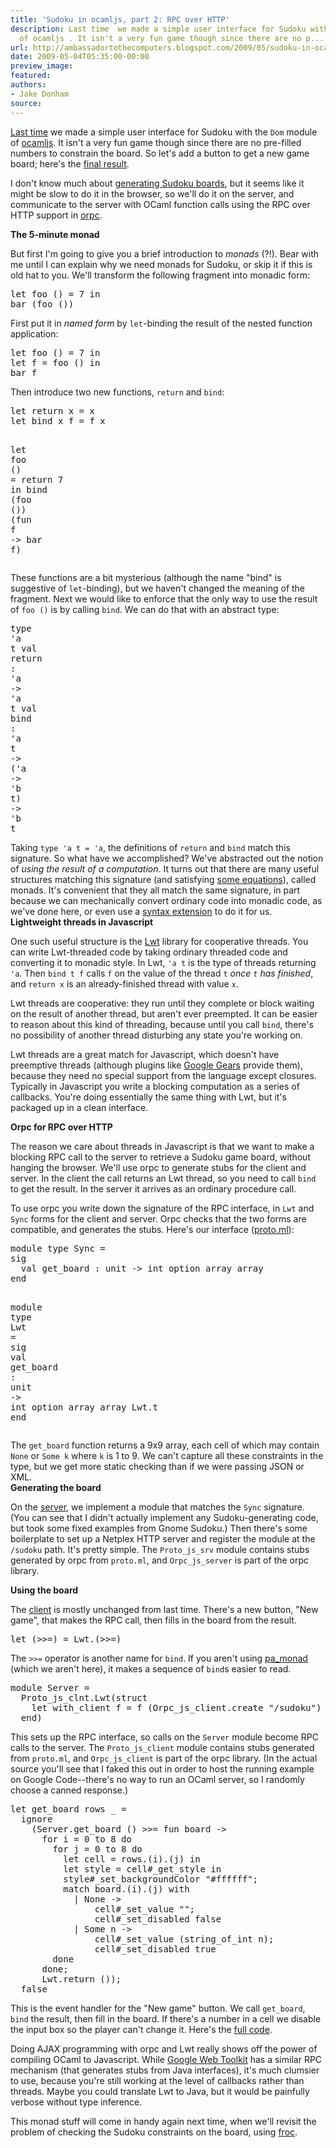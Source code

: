```yaml
---
title: 'Sudoku in ocamljs, part 2: RPC over HTTP'
description: Last time  we made a simple user interface for Sudoku with the Dom  module
  of ocamljs . It isn't a very fun game though since there are no p...
url: http://ambassadortothecomputers.blogspot.com/2009/05/sudoku-in-ocamljs-part-2-rpc-over-http.html
date: 2009-05-04T05:35:00-00:00
preview_image:
featured:
authors:
- Jake Donham
source:
---
```


<p><a href="http://ambassadortothecomputers.blogspot.com/2009/04/sudoku-in-ocamljs-part-1-dom.html">Last time</a> we made a simple user interface for Sudoku with the <code>Dom</code> module of <a href="http://code.google.com/p/ocamljs">ocamljs</a>. It isn't a very fun game though since there are no pre-filled numbers to constrain the board. So let's add a button to get a new game board; here's the <a href="http://orpc2.googlecode.com/svn/examples/sudoku/index.html - [404 Not Found]">final result</a>.<br/>
</p><p>I don't know much about <a href="http://en.wikipedia.org/wiki/Algorithmics_of_sudoku">generating Sudoku boards</a>, but it seems like it might be slow to do it in the browser, so we'll do it on the server, and communicate to the server with OCaml function calls using the RPC over HTTP support in <a href="http://code.google.com/p/orpc2">orpc</a>.<br/>
</p><b>The 5-minute monad</b><br/>
<p>But first I'm going to give you a brief introduction to <em>monads</em> (?!). Bear with me until I can explain why we need monads for Sudoku, or skip it if this is old hat to you. We'll transform the following fragment into monadic form: </p><pre><span class="htmlize-tuareg-font-lock-governing">let</span> <span class="htmlize-function-name">foo</span><span class="htmlize-variable-name"> </span><span class="htmlize-tuareg-font-lock-operator">()</span><span class="htmlize-variable-name"> </span><span class="htmlize-tuareg-font-lock-operator">=</span> 7 <span class="htmlize-tuareg-font-lock-governing">in</span>
bar <span class="htmlize-tuareg-font-lock-operator">(</span>foo <span class="htmlize-tuareg-font-lock-operator">())</span>
</pre>First put it in <em>named form</em> by <code>let</code>-binding the result of the nested function application: <pre><span class="htmlize-tuareg-font-lock-governing">let</span> <span class="htmlize-function-name">foo</span><span class="htmlize-variable-name"> </span><span class="htmlize-tuareg-font-lock-operator">()</span><span class="htmlize-variable-name"> </span><span class="htmlize-tuareg-font-lock-operator">=</span> 7 <span class="htmlize-tuareg-font-lock-governing">in</span>
<span class="htmlize-tuareg-font-lock-governing">let</span> <span class="htmlize-variable-name">f </span><span class="htmlize-tuareg-font-lock-operator">=</span> foo <span class="htmlize-tuareg-font-lock-operator">()</span> <span class="htmlize-tuareg-font-lock-governing">in</span>
bar f
</pre>Then introduce two new functions, <code>return</code> and <code>bind</code>: <pre><span class="htmlize-tuareg-font-lock-governing">let</span> <span class="htmlize-function-name">return</span><span class="htmlize-variable-name"> x </span><span class="htmlize-tuareg-font-lock-operator">=</span> x
<span class="htmlize-tuareg-font-lock-governing">let</span> <span class="htmlize-function-name">bind</span><span class="htmlize-variable-name"> x f </span><span class="htmlize-tuareg-font-lock-operator">=</span> f x

<span class="htmlize-tuareg-font-lock-governing">let</span> <span class="htmlize-function-name">foo</span><span class="htmlize-variable-name"> </span><span class="htmlize-tuareg-font-lock-operator">()</span><span class="htmlize-variable-name"> </span><span class="htmlize-tuareg-font-lock-operator">=</span> return 7 <span class="htmlize-tuareg-font-lock-governing">in</span>
bind <span class="htmlize-tuareg-font-lock-operator">(</span>foo <span class="htmlize-tuareg-font-lock-operator">())</span> <span class="htmlize-tuareg-font-lock-operator">(</span><span class="htmlize-keyword">fun</span> <span class="htmlize-variable-name">f </span><span class="htmlize-tuareg-font-lock-operator">-&gt;</span>
  bar f<span class="htmlize-tuareg-font-lock-operator">)</span>
</pre>These functions are a bit mysterious (although the name &quot;bind&quot; is suggestive of <code>let</code>-binding), but we haven't changed the meaning of the fragment. Next we would like to enforce that the only way to use the result of <code>foo ()</code> is by calling <code>bind</code>. We can do that with an abstract type: <pre><span class="htmlize-tuareg-font-lock-governing">type</span> <span class="htmlize-tuareg-font-lock-operator">'</span><span class="htmlize-type">a t</span>
<span class="htmlize-tuareg-font-lock-governing">val</span> <span class="htmlize-variable-name">return </span><span class="htmlize-tuareg-font-lock-operator">:</span> <span class="htmlize-tuareg-font-lock-operator">'</span><span class="htmlize-type">a </span><span class="htmlize-tuareg-font-lock-operator">-&gt;</span><span class="htmlize-type"> </span><span class="htmlize-tuareg-font-lock-operator">'</span><span class="htmlize-type">a t</span>
<span class="htmlize-tuareg-font-lock-governing">val</span> <span class="htmlize-variable-name">bind  </span><span class="htmlize-tuareg-font-lock-operator">:</span> <span class="htmlize-tuareg-font-lock-operator">'</span><span class="htmlize-type">a t </span><span class="htmlize-tuareg-font-lock-operator">-&gt;</span><span class="htmlize-type"> </span><span class="htmlize-tuareg-font-lock-operator">('</span><span class="htmlize-type">a </span><span class="htmlize-tuareg-font-lock-operator">-&gt;</span><span class="htmlize-type"> </span><span class="htmlize-tuareg-font-lock-operator">'</span><span class="htmlize-type">b t</span><span class="htmlize-tuareg-font-lock-operator">)</span><span class="htmlize-type"> </span><span class="htmlize-tuareg-font-lock-operator">-&gt;</span><span class="htmlize-type"> </span><span class="htmlize-tuareg-font-lock-operator">'</span><span class="htmlize-type">b t</span>
</pre>Taking <code>type 'a t = 'a</code>, the definitions of <code>return</code> and <code>bind</code> match this signature. So what have we accomplished? We've abstracted out the notion of <em>using the result of a computation</em>. It turns out that there are many useful structures matching this signature (and satisfying <a href="http://www.google.com/search?q=monad%20laws">some equations</a>), called monads. It's convenient that they all match the same signature, in part because we can mechanically convert ordinary code into monadic code, as we've done here, or even use a <a href="http://www.cas.mcmaster.ca/~carette/pa_monad/">syntax extension</a> to do it for us.<br/>
<b>Lightweight threads in Javascript</b><br/>
<p>One such useful structure is the <a href="http://ocsigen.org/lwt">Lwt</a> library for cooperative threads. You can write Lwt-threaded code by taking ordinary threaded code and converting it to monadic style. In Lwt, <code>'a t</code> is the type of threads returning <code>'a</code>. Then <code>bind t f</code> calls <code>f</code> on the value of the thread <code>t</code> <em>once <code>t</code> has finished</em>, and <code>return x</code> is an already-finished thread with value <code>x</code>.<br/>
</p><p>Lwt threads are cooperative: they run until they complete or block waiting on the result of another thread, but aren't ever preempted. It can be easier to reason about this kind of threading, because until you call <code>bind</code>, there's no possibility of another thread disturbing any state you're working on.<br/>
</p><p>Lwt threads are a great match for Javascript, which doesn't have preemptive threads (although plugins like <a href="http://gears.google.com/">Google Gears</a> provide them), because they need no special support from the language except closures. Typically in Javascript you write a blocking computation as a series of callbacks. You're doing essentially the same thing with Lwt, but it's packaged up in a clean interface.<br/>
</p><b>Orpc for RPC over HTTP</b><br/>
<p>The reason we care about threads in Javascript is that we want to make a blocking RPC call to the server to retrieve a Sudoku game board, without hanging the browser. We'll use orpc to generate stubs for the client and server. In the client the call returns an Lwt thread, so you need to call <code>bind</code> to get the result. In the server it arrives as an ordinary procedure call.<br/>
</p><p>To use orpc you write down the signature of the RPC interface, in <code>Lwt</code> and <code>Sync</code> forms for the client and server. Orpc checks that the two forms are compatible, and generates the stubs. Here's our interface (<a href="http://code.google.com/p/orpc2/source/browse/trunk/examples/sudoku/proto.ml">proto.ml</a>): </p><pre><span class="htmlize-tuareg-font-lock-governing">module</span> <span class="htmlize-tuareg-font-lock-governing">type</span> <span class="htmlize-type">Sync </span><span class="htmlize-tuareg-font-lock-operator">=</span>
<span class="htmlize-tuareg-font-lock-governing">sig</span>
  <span class="htmlize-tuareg-font-lock-governing">val</span> <span class="htmlize-variable-name">get_board </span><span class="htmlize-tuareg-font-lock-operator">:</span> <span class="htmlize-type">unit </span><span class="htmlize-tuareg-font-lock-operator">-&gt;</span><span class="htmlize-type"> int option array array</span>
<span class="htmlize-tuareg-font-lock-governing">end</span>

<span class="htmlize-tuareg-font-lock-governing">module</span> <span class="htmlize-tuareg-font-lock-governing">type</span> <span class="htmlize-type">Lwt </span><span class="htmlize-tuareg-font-lock-operator">=</span>
<span class="htmlize-tuareg-font-lock-governing">sig</span>
  <span class="htmlize-tuareg-font-lock-governing">val</span> <span class="htmlize-variable-name">get_board </span><span class="htmlize-tuareg-font-lock-operator">:</span> <span class="htmlize-type">unit </span><span class="htmlize-tuareg-font-lock-operator">-&gt;</span><span class="htmlize-type"> int option array array Lwt.t</span>
<span class="htmlize-tuareg-font-lock-governing">end</span>
</pre>The <code>get_board</code> function returns a 9x9 array, each cell of which may contain <code>None</code> or <code>Some k</code> where <code>k</code> is 1 to 9. We can't capture all these constraints in the type, but we get more static checking than if we were passing JSON or XML.<br/>
<b>Generating the board</b><br/>
<p>On the <a href="http://code.google.com/p/orpc2/source/browse/trunk/examples/sudoku/server.ml">server</a>, we implement a module that matches the <code>Sync</code> signature. (You can see that I didn't actually implement any Sudoku-generating code, but took some fixed examples from Gnome Sudoku.) Then there's some boilerplate to set up a Netplex HTTP server and register the module at the <code>/sudoku</code> path. It's pretty simple. The <code>Proto_js_srv</code> module contains stubs generated by orpc from <code>proto.ml</code>, and <code>Orpc_js_server</code> is part of the orpc library.<br/>
</p><b>Using the board</b><br/>
<p>The <a href="http://code.google.com/p/orpc2/source/browse/trunk/examples/sudoku/sudoku.ml">client</a> is mostly unchanged from last time. There's a new button, &quot;New game&quot;, that makes the RPC call, then fills in the board from the result. </p><pre><span class="htmlize-tuareg-font-lock-governing">let</span><span class="htmlize-variable-name"> </span><span class="htmlize-tuareg-font-lock-operator">(&gt;&gt;=)</span><span class="htmlize-variable-name"> </span><span class="htmlize-tuareg-font-lock-operator">=</span> <span class="htmlize-type">Lwt</span>.<span class="htmlize-tuareg-font-lock-operator">(&gt;&gt;=)</span>
</pre>The <code>&gt;&gt;=</code> operator is another name for <code>bind</code>. If you aren't using <a href="http://www.cas.mcmaster.ca/~carette/pa_monad/">pa_monad</a> (which we aren't here), it makes a sequence of <code>bind</code>s easier to read. <pre><span class="htmlize-tuareg-font-lock-governing">module</span> <span class="htmlize-type">Server </span><span class="htmlize-tuareg-font-lock-operator">=</span>
  <span class="htmlize-type">Proto_js_clnt</span>.Lwt<span class="htmlize-tuareg-font-lock-operator">(</span><span class="htmlize-tuareg-font-lock-governing">struct</span>
    <span class="htmlize-tuareg-font-lock-governing">let</span> <span class="htmlize-function-name">with_client</span><span class="htmlize-variable-name"> f </span><span class="htmlize-tuareg-font-lock-operator">=</span> f <span class="htmlize-tuareg-font-lock-operator">(</span><span class="htmlize-type">Orpc_js_client</span>.create <span class="htmlize-string">&quot;/sudoku&quot;</span><span class="htmlize-tuareg-font-lock-operator">)</span>
  <span class="htmlize-tuareg-font-lock-governing">end</span><span class="htmlize-tuareg-font-lock-operator">)</span>
</pre>This sets up the RPC interface, so calls on the <code>Server</code> module become RPC calls to the server. The <code>Proto_js_client</code> module contains stubs generated from <code>proto.ml</code>, and <code>Orpc_js_client</code> is part of the orpc library. (In the actual source you'll see that I faked this out in order to host the running example on Google Code--there's no way to run an OCaml server, so I randomly choose a canned response.) <pre><span class="htmlize-tuareg-font-lock-governing">let</span> <span class="htmlize-function-name">get_board</span><span class="htmlize-variable-name"> rows _ </span><span class="htmlize-tuareg-font-lock-operator">=</span>
  ignore
    <span class="htmlize-tuareg-font-lock-operator">(</span><span class="htmlize-type">Server</span>.get_board <span class="htmlize-tuareg-font-lock-operator">()</span> <span class="htmlize-tuareg-font-lock-operator">&gt;&gt;=</span> <span class="htmlize-keyword">fun</span> <span class="htmlize-variable-name">board </span><span class="htmlize-tuareg-font-lock-operator">-&gt;</span>
      <span class="htmlize-keyword">for</span> i <span class="htmlize-tuareg-font-lock-operator">=</span> 0 <span class="htmlize-keyword">to</span> 8 <span class="htmlize-keyword">do</span>
        <span class="htmlize-keyword">for</span> j <span class="htmlize-tuareg-font-lock-operator">=</span> 0 <span class="htmlize-keyword">to</span> 8 <span class="htmlize-keyword">do</span>
          <span class="htmlize-tuareg-font-lock-governing">let</span> <span class="htmlize-variable-name">cell </span><span class="htmlize-tuareg-font-lock-operator">=</span> rows.<span class="htmlize-tuareg-font-lock-operator">(</span>i<span class="htmlize-tuareg-font-lock-operator">)</span>.<span class="htmlize-tuareg-font-lock-operator">(</span>j<span class="htmlize-tuareg-font-lock-operator">)</span> <span class="htmlize-tuareg-font-lock-governing">in</span>
          <span class="htmlize-tuareg-font-lock-governing">let</span> <span class="htmlize-variable-name">style </span><span class="htmlize-tuareg-font-lock-operator">=</span> cell<span class="htmlize-tuareg-font-lock-operator">#</span>_get_style <span class="htmlize-tuareg-font-lock-governing">in</span>
          style<span class="htmlize-tuareg-font-lock-operator">#</span>_set_backgroundColor <span class="htmlize-string">&quot;#ffffff&quot;</span><span class="htmlize-tuareg-font-lock-operator">;</span>
          <span class="htmlize-keyword">match</span> board.<span class="htmlize-tuareg-font-lock-operator">(</span>i<span class="htmlize-tuareg-font-lock-operator">)</span>.<span class="htmlize-tuareg-font-lock-operator">(</span>j<span class="htmlize-tuareg-font-lock-operator">)</span> <span class="htmlize-keyword">with</span>
            <span class="htmlize-tuareg-font-lock-operator">|</span> None <span class="htmlize-tuareg-font-lock-operator">-&gt;</span>
                cell<span class="htmlize-tuareg-font-lock-operator">#</span>_set_value <span class="htmlize-string">&quot;&quot;</span><span class="htmlize-tuareg-font-lock-operator">;</span>
                cell<span class="htmlize-tuareg-font-lock-operator">#</span>_set_disabled <span class="htmlize-constant">false</span>
            <span class="htmlize-tuareg-font-lock-operator">|</span> Some n <span class="htmlize-tuareg-font-lock-operator">-&gt;</span>
                cell<span class="htmlize-tuareg-font-lock-operator">#</span>_set_value <span class="htmlize-tuareg-font-lock-operator">(</span>string_of_int n<span class="htmlize-tuareg-font-lock-operator">);</span>
                cell<span class="htmlize-tuareg-font-lock-operator">#</span>_set_disabled <span class="htmlize-constant">true</span>
        <span class="htmlize-keyword">done</span>
      <span class="htmlize-keyword">done</span><span class="htmlize-tuareg-font-lock-operator">;</span>
      <span class="htmlize-type">Lwt</span>.return <span class="htmlize-tuareg-font-lock-operator">());</span>
  <span class="htmlize-constant">false</span>
</pre>This is the event handler for the &quot;New game&quot; button. We call <code>get_board</code>, <code>bind</code> the result, then fill in the board. If there's a number in a cell we disable the input box so the player can't change it. Here's the <a href="http://code.google.com/p/orpc2/source/browse/trunk/examples/sudoku">full code</a>.<br/>
<p>Doing AJAX programming with orpc and Lwt really shows off the power of compiling OCaml to Javascript. While <a href="http://code.google.com/webtoolkit/">Google Web Toolkit</a> has a similar RPC mechanism (that generates stubs from Java interfaces), it's much clumsier to use, because you're still working at the level of callbacks rather than threads. Maybe you could translate Lwt to Java, but it would be painfully verbose without type inference.<br/>
</p><p>This monad stuff will come in handy again next time, when we'll revisit the problem of checking the Sudoku constraints on the board, using <a href="http://code.google.com/p/froc">froc</a>.<br/>
</p>
